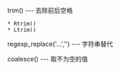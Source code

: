 



trim() --- 去除前后空格

	* Rtrim()
	* Ltrim()



regexp_replace('...','') --- 字符串替代



coalesce() --- 取不为空的值 